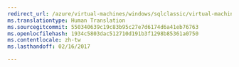 ```yaml
---
redirect_url: /azure/virtual-machines/windows/sqlclassic/virtual-machines-windows-classic-portal-sql-alwayson-availability-groups
ms.translationtype: Human Translation
ms.sourcegitcommit: 550340639c19c83b95c27e7d6174d6a41eb76763
ms.openlocfilehash: 1934c5803dac512710d191b3f1298b85361a0750
ms.contentlocale: zh-tw
ms.lasthandoff: 02/16/2017

---
```

